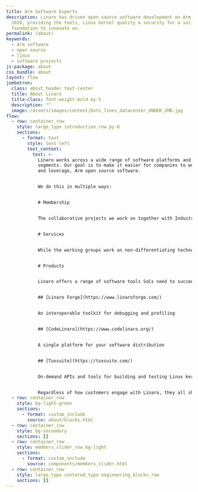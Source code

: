 ```yaml
---
title: Arm Software Experts
description: Linaro has driven open source software development on Arm since
  2010, providing the tools, Linux kernel quality & security for a solid
  foundation to innovate on.
permalink: /about/
keywords:
  - Arm software
  - open source
  - linux
  - software projects
js-package: about
css_bundle: about
layout: flow
jumbotron:
  class: about_header text-center
  title: About Linaro
  title-class: font-weight-bold my-5
  description: ""
  image: /assets/images/content/Dots_lines_datacenter_UNDER_2MB.jpg
flow:
  - row: container_row
    style: large_type introduction_row py-0
    sections:
      - format: text
        style: text-left
        text_content:
          text: >-
            Linaro works across a wide range of software platforms and Industry
            segments. Our goal is to make it easier for companies to work with,
            and leverage, Arm open source software. 


            We do this in multiple ways:


            # Membership


            The collaborative projects we work on together with Industry leaders and the open source community tackle common challenges felt across most Industry segments. To read about [Membership](https://www.linaro.org/membership/), click here.  


            # Services 


            While the working groups work on non-differentiating technology that all participating companies can benefit from, other companies may simply want help building, deploying and maintaining their products. In this scenario, they can work on a 1:1 basis with Linaro Developer Services, a team of experts who provide training, help building board support packages, testing and long term support and Qualcomm platform services. For more information, click [here](https://www.linaro.org/services/). 


            # Products 


            Linaro offers a range of software tools SoCs need to succeed in the Arm ecosystem. LinaroForge, CodeLinaro and Tuxsuite are all aimed at making it easier to develop, publish and maintain your software while ensuring it is secure and high quality. 


            ## [Linaro Forge](https://www.linaroforge.com/)


            An interoperable toolkit for debugging and profiling


            ## [CodeLinaro](https://www.codelinaro.org/)


            A single platform for your software distribution


            ## [Tuxsuite](https://tuxsuite.com/)


            On-demand APIs and tools for building and testing Linux kernels in parallel and at scale. 


            Regardless of how customers engage with Linaro, they all share one thing in common - the need for expertise and experience which makes it easier for them to work with Arm software and be competitive in the Arm ecosystem. Linaro provides that expertise.
  - row: container_row
    style: bg-light-green
    sections:
      - format: custom_include
        source: about/blocks.html
  - row: container_row
    style: bg-secondary
    sections: []
  - row: container_row
    style: members_slider_row bg-light
    sections:
      - format: custom_include
        source: components/members_slider.html
  - row: container_row
    style: large_type centered_type engineering_blocks_row
    sections: []
---
```

